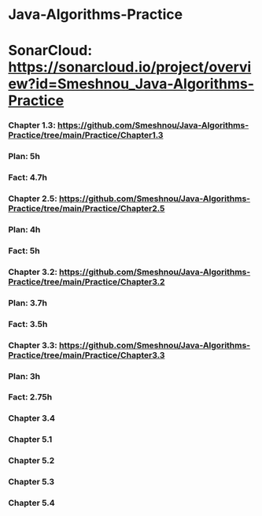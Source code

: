 # Java-Algorithms-Practice

# SonarCloud: https://sonarcloud.io/project/overview?id=Smeshnou_Java-Algorithms-Practice

### Chapter 1.3: https://github.com/Smeshnou/Java-Algorithms-Practice/tree/main/Practice/Chapter1.3
### Plan: 5h
### Fact: 4.7h

### Chapter 2.5: https://github.com/Smeshnou/Java-Algorithms-Practice/tree/main/Practice/Chapter2.5
### Plan: 4h
### Fact: 5h

### Chapter 3.2: https://github.com/Smeshnou/Java-Algorithms-Practice/tree/main/Practice/Chapter3.2
### Plan: 3.7h
### Fact: 3.5h

### Chapter 3.3: https://github.com/Smeshnou/Java-Algorithms-Practice/tree/main/Practice/Chapter3.3
### Plan: 3h
### Fact: 2.75h

### Chapter 3.4

### Chapter 5.1

### Chapter 5.2

### Chapter 5.3

### Chapter 5.4
